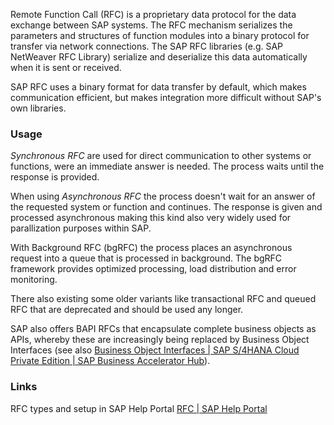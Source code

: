 Remote Function Call (RFC) is a proprietary data protocol for the data exchange between SAP systems. The RFC mechanism serializes the parameters and structures of function modules into a binary protocol for transfer via network connections. The SAP RFC libraries (e.g. SAP NetWeaver RFC Library) serialize and deserialize this data automatically when it is sent or received. 

SAP RFC uses a binary format for data transfer by default, which makes communication efficient, but makes integration more difficult without SAP's own libraries.

### Usage

*Synchronous RFC* are used for direct communication to other systems or functions, were an immediate answer is needed. The process waits until the response is provided. 

When using *Asynchronous RFC* the process doesn't wait for an answer of the requested system or function and continues. The response is given and processed asynchronous making this kind also very widely used for parallization purposes within SAP.

With Background RFC (bgRFC) the process places an asynchronous request into a queue that is processed in background. The bgRFC framework provides optimized processing, load distribution and error monitoring.

There also existing some older variants like transactional RFC and queued RFC that are deprecated and should be used any longer.

SAP also offers BAPI RFCs that encapsulate complete business objects as APIs, whereby these are increasingly being replaced by Business Object Interfaces (see also [Business Object Interfaces | SAP S/4HANA Cloud Private Edition | SAP Business Accelerator Hub](https://api.sap.com/products/SAPS4HANACloudPrivateEdition/onstackextensibility/bointerface)). 


### Links
RFC types and setup in SAP Help Portal [RFC | SAP Help Portal](https://help.sap.com/docs/SAP_S4HANA_ON-PREMISE/753088fc00704d0a80e7fbd6803c8adb/4888068ad9134076e10000000a42189d.html?locale=en-US)
